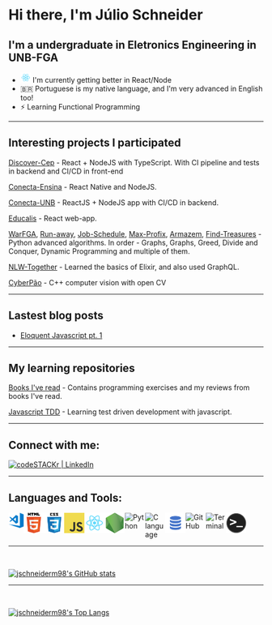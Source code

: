 # Hi there, I'm Júlio Schneider

## I'm a undergraduate in Eletronics Engineering in UNB-FGA

- <img  alt="React" width="20px" src="https://raw.githubusercontent.com/github/explore/80688e429a7d4ef2fca1e82350fe8e3517d3494d/topics/react/react.png" /> I'm currently getting better in React/Node
- 🇧🇷 Portuguese is my native language, and I'm very advanced in English too!
- ⚡ Learning Functional Programming

---

## Interesting projects I participated

[Discover-Cep](https://github.com/discover-cep) - React + NodeJS with TypeScript. With CI pipeline and tests in backend and CI/CD in front-end

[Conecta-Ensina](https://github.com/fga-eps-mds/2020.1-Conecta-Ensina-Wiki) - React Native and NodeJS.

[Conecta-UNB](https://github.com/Conecta-UnB/Conecta-UnB-Wiki) - ReactJS + NodeJS app with CI/CD in backend.

[Educalis](https://github.com/jschneiderm98/residual) - React web-app.

[WarFGA](https://github.com/projeto-de-algoritmos/Grafos1_WarFGA), [Run-away](https://github.com/projeto-de-algoritmos/Grafos2_Run-Away), [Job-Schedule](https://github.com/projeto-de-algoritmos/Greed_Job-Schedule), [Max-Profix](https://github.com/projeto-de-algoritmos/DC_Max-Profit), [Armazem](https://github.com/projeto-de-algoritmos/PD-Armazem), [Find-Treasures](https://github.com/projeto-de-algoritmos/final_findTreasures) - Python advanced algorithms. In order - Graphs, Graphs, Greed, Divide and Conquer, Dynamic Programming and multiple of them.

[NLW-Together](https://github.com/jschneiderm98/nlw-together) - Learned the basics of Elixir, and also used GraphQL.

[CyberPão](https://github.com/jschneiderm98/projetoEmbarcados) - C++ computer vision with open CV

---

## Lastest blog posts

<!-- BLOG-POST-LIST:START -->
- [Eloquent Javascript pt. 1](https://dev.to/jschneiderm98/eloquent-javascript-pt-1-4hni)
<!-- BLOG-POST-LIST:END -->

---

## My learning repositories

[Books I've read](https://github.com/jschneiderm98/books) - Contains programming exercises and my reviews from books I've read.

[Javascript TDD](https://github.com/jschneiderm98/js-tdd) - Learning test driven development with javascript.

---

## Connect with me:

[<img  alt="codeSTACKr | LinkedIn" width="50px" src="https://cdn.jsdelivr.net/npm/simple-icons@v3/icons/linkedin.svg" />][linkedin]

---

## Languages and Tools:

<img align="left" alt="Visual Studio Code" width="30px" src="https://raw.githubusercontent.com/github/explore/80688e429a7d4ef2fca1e82350fe8e3517d3494d/topics/visual-studio-code/visual-studio-code.png" />
<img align="left" alt="HTML5" width="40px" src="https://raw.githubusercontent.com/github/explore/80688e429a7d4ef2fca1e82350fe8e3517d3494d/topics/html/html.png" />
<img align="left" alt="CSS3" width="40px" src="https://raw.githubusercontent.com/github/explore/80688e429a7d4ef2fca1e82350fe8e3517d3494d/topics/css/css.png" />
<img align="left" alt="JavaScript" width="40px" src="https://raw.githubusercontent.com/github/explore/80688e429a7d4ef2fca1e82350fe8e3517d3494d/topics/javascript/javascript.png" />
<img align="left" alt="React" width="40px" src="https://raw.githubusercontent.com/github/explore/80688e429a7d4ef2fca1e82350fe8e3517d3494d/topics/react/react.png" />
<img align="left" alt="Node.js" width="40px" src="https://raw.githubusercontent.com/github/explore/80688e429a7d4ef2fca1e82350fe8e3517d3494d/topics/nodejs/nodejs.png" />
<img align="left" alt="Python" width="40px" src="https://raw.githubusercontent.com/gilbarbara/logos/e0babf54f7ac9127942111bf177f549b709a60be/logos/python.svg" />
<img align="left" alt="C language" width="40px" src="https://raw.githubusercontent.com/abranhe/programming-languages-logos/master/src/c/c.svg" />
<img align="left" alt="SQL" width="40px" src="https://raw.githubusercontent.com/github/explore/80688e429a7d4ef2fca1e82350fe8e3517d3494d/topics/sql/sql.png" />

<img align="left" alt="GitHub" width="40px" src="https://github.githubassets.com/images/modules/logos_page/Octocat.png" />
<img align="left" alt="Terminal" width="40px" src="https://www.docker.com/sites/default/files/d8/styles/role_icon/public/2019-07/vertical-logo-monochromatic.png?itok=erja9lKc" />
<img align="left" alt="Terminal" width="40px" src="https://raw.githubusercontent.com/github/explore/80688e429a7d4ef2fca1e82350fe8e3517d3494d/topics/terminal/terminal.png" />

<br />
<br />
<br />

---

<br />

[![jschneiderm98's GitHub stats](https://github-readme-stats.vercel.app/api?username=jschneiderm98&hide=stars&theme=dracula)](https://github.com/jschneiderm98)



---

<br />

[![jschneiderm98's Top Langs](https://github-readme-stats.vercel.app/api/top-langs/?username=jschneiderm98)](https://github.com/jschneiderm98/github-readme-stats)



[linkedin]: https://www.linkedin.com/in/jschneiderm/r

